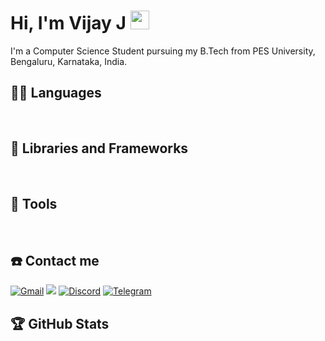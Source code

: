 # Hi, I'm Vijay J <img src="https://raw.githubusercontent.com/iampavangandhi/iampavangandhi/master/gifs/Hi.gif" width="30px">
I'm a Computer Science Student pursuing my B.Tech from PES University, Bengaluru, Karnataka, India.

## 👨‍💻 Languages
<a href=""><img alt="" src="https://img.shields.io/badge/Python-3776AB?style=for-the-badge&logo=python&logoColor=white" /></a>
<a href=""><img alt="" src="https://img.shields.io/badge/C-00599C?style=for-the-badge&logo=c&logoColor=white" /></a>
<a href=""><img alt="" src="https://img.shields.io/badge/C%2B%2B-00599C?style=for-the-badge&logo=c%2B%2B&logoColor=white" /></a>
<a href=""><img alt="" src="https://img.shields.io/badge/Java-ED8B00?style=for-the-badge&logo=java&logoColor=white" /></a>
<a href=""><img alt="" src="https://img.shields.io/badge/HTML5-E34F26?style=for-the-badge&logo=html5&logoColor=white" /></a>
<a href=""><img alt="" src="https://img.shields.io/badge/JavaScript-F7DF1E?style=for-the-badge&logo=javascript&logoColor=black" /></a>
<a href=""><img alt="" src="https://img.shields.io/badge/Rust-000000?style=for-the-badge&logo=rust&logoColor=white" /></a>
<a href=""><img alt="" src="https://img.shields.io/badge/TypeScript-3178C6?style=for-the-badge&logo=typescript&logoColor=white" /></a>
	

## 🧰 Libraries and Frameworks
<a href=""><img alt="" src="https://img.shields.io/badge/Node.js-43853D?style=for-the-badge&logo=node.js&logoColor=white" /></a>
<a href=""><img alt="" src="https://img.shields.io/badge/React-20232A?style=for-the-badge&logo=react&logoColor=61DAFB" /></a>
<a href=""><img alt="" src="https://img.shields.io/badge/Django-092E20?style=for-the-badge&logo=django&logoColor=white" /></a>
<a href=""><img alt="" src="https://img.shields.io/badge/Svelte-4A4A55?style=for-the-badge&logo=svelte" /></a>
<a href=""><img alt="" src="https://img.shields.io/badge/Electron-191970?style=for-the-badge&logo=Electron&logoColor=white"/></a>

## 🔧 Tools
<a href=""><img alt="" src="https://img.shields.io/badge/Git-F05032?style=for-the-badge&logo=git&logoColor=white" /></a>
<a href=""><img alt="" src="https://img.shields.io/badge/GitHub-100000?style=for-the-badge&logo=github&logoColor=white" /></a>
<a href=""><img alt="" src="https://img.shields.io/badge/Visual_Studio_Code-0078D4?style=for-the-badge&logo=visual%20studio%20code&logoColor=white" /></a>
<a href=""><img alt="" src="https://img.shields.io/badge/GitLab-330F63?style=for-the-badge&logo=gitlab&logoColor=white" /></a>
<a href=""><img alt="" src="https://img.shields.io/badge/Notepad++-90E59A.svg?style=for-the-badge&logo=notepad%2B%2B&logoColor=black" /></a>
<a href=""><img alt="" src="https://img.shields.io/badge/Colab-F9AB00?style=for-the-badge&logo=googlecolab&color=525252" /></a>
<a href=""><img alt="" src="https://img.shields.io/badge/Jupyter-F37626.svg?&style=for-the-badge&logo=Jupyter&logoColor=white" /></a>
<a href=""><img alt="" src="https://img.shields.io/badge/Linux-FCC624?style=for-the-badge&logo=linux&logoColor=black" /></a>
<a href=""><img alt="" src="https://img.shields.io/badge/NeoVim-%2357A143.svg?&style=for-the-badge&logo=neovim&logoColor=white" /></a>
  
## ☎️ Contact me 
<a href = "mailto:operatingsystem6563@gmail.com ?subject=From your Github Profile" ><img alt="Gmail" src="https://img.shields.io/badge/Gmail-D14836?style=for-the-badge&logo=gmail&logoColor=white" /></a>
<a href = "https://www.linkedin.com/in/vijay-j-3a2ab0223" ><img src="https://img.shields.io/badge/linkedin%20-%230077B5.svg?&style=for-the-badge&logo=linkedin&logoColor=white"/></a>
<a href="https://discordapp.com/users/910874471706013736/"><img alt="Discord" src="https://img.shields.io/badge/Discord-5865F2?style=for-the-badge&logo=discord&logoColor=white" /></a>
<a href="https://t.me/Unknown070"><img alt="Telegram" src="https://img.shields.io/badge/Telegram-2CA5E0?style=for-the-badge&logo=telegram&logoColor=white" /></a>
<a href="https://signal.org/YoYoZaemon"><img alt="" src="https://img.shields.io/badge/Signal-%23039BE5.svg?&style=for-the-badge&logo=Signal&logoColor=white" /></a>
<a href="mailto:yoyozaemon123@protonmail.com ?subject=From your Github Profile"><img alt="" src="https://img.shields.io/badge/ProtonMail-8B89CC?style=for-the-badge&logo=protonmail&logoColor=white" /></a>

## 🏆 GitHub Stats
<img alt="" src="https://github-profile-summary-cards.vercel.app/api/cards/profile-details?username=yoyozaemon&theme=default" />
<img alt="" align="left" src="http://github-profile-summary-cards.vercel.app/api/cards/repos-per-language?username=yoyozaemon&theme=default" />
<img alt="" align="left" src="http://github-profile-summary-cards.vercel.app/api/cards/most-commit-language?username=yoyozaemon&theme=default" />
<img alt="" align="left" src="http://github-profile-summary-cards.vercel.app/api/cards/stats?username=yoyozaemon&theme=default" />
<img alt="" src="http://github-profile-summary-cards.vercel.app/api/cards/productive-time?username=yoyozaemon&theme=default&utcOffset=8" />
